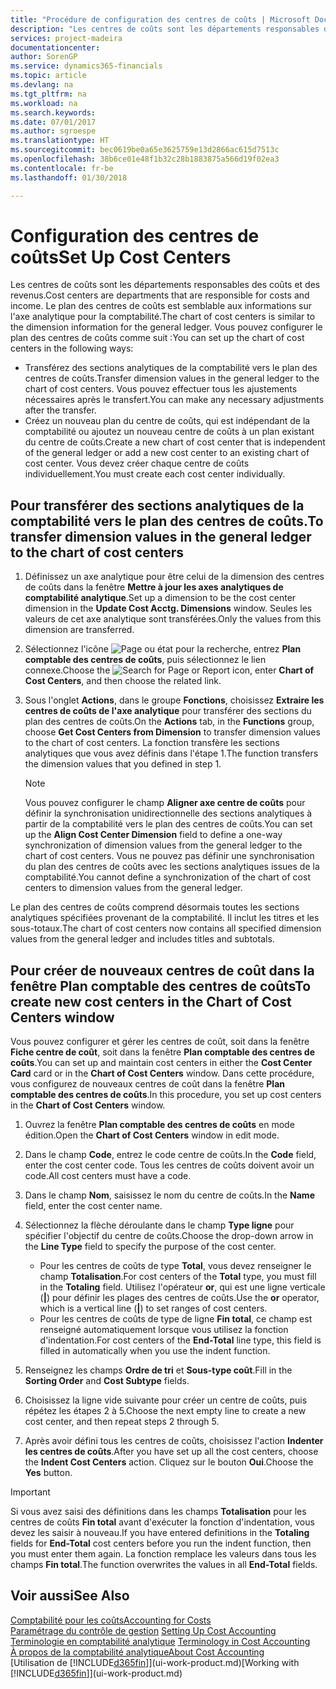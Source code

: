```yaml
---
title: "Procédure de configuration des centres de coûts | Microsoft Docs"
description: "Les centres de coûts sont les départements responsables des coûts et des revenus. Le plan des centres de coûts est semblable aux informations sur l'axe analytique pour la comptabilité."
services: project-madeira
documentationcenter: 
author: SorenGP
ms.service: dynamics365-financials
ms.topic: article
ms.devlang: na
ms.tgt_pltfrm: na
ms.workload: na
ms.search.keywords: 
ms.date: 07/01/2017
ms.author: sgroespe
ms.translationtype: HT
ms.sourcegitcommit: bec0619be0a65e3625759e13d2866ac615d7513c
ms.openlocfilehash: 38b6ce01e48f1b32c28b1883875a566d19f02ea3
ms.contentlocale: fr-be
ms.lasthandoff: 01/30/2018

---
```

# <a name="set-up-cost-centers"></a><span data-ttu-id="0bea1-104">Configuration des centres de coûts</span><span class="sxs-lookup"><span data-stu-id="0bea1-104">Set Up Cost Centers</span></span>
<span data-ttu-id="0bea1-105">Les centres de coûts sont les départements responsables des coûts et des revenus.</span><span class="sxs-lookup"><span data-stu-id="0bea1-105">Cost centers are departments that are responsible for costs and income.</span></span> <span data-ttu-id="0bea1-106">Le plan des centres de coûts est semblable aux informations sur l'axe analytique pour la comptabilité.</span><span class="sxs-lookup"><span data-stu-id="0bea1-106">The chart of cost centers is similar to the dimension information for the general ledger.</span></span> <span data-ttu-id="0bea1-107">Vous pouvez configurer le plan des centres de coûts comme suit :</span><span class="sxs-lookup"><span data-stu-id="0bea1-107">You can set up the chart of cost centers in the following ways:</span></span>  

-   <span data-ttu-id="0bea1-108">Transférez des sections analytiques de la comptabilité vers le plan des centres de coûts.</span><span class="sxs-lookup"><span data-stu-id="0bea1-108">Transfer dimension values in the general ledger to the chart of cost centers.</span></span> <span data-ttu-id="0bea1-109">Vous pouvez effectuer tous les ajustements nécessaires après le transfert.</span><span class="sxs-lookup"><span data-stu-id="0bea1-109">You can make any necessary adjustments after the transfer.</span></span>  
-   <span data-ttu-id="0bea1-110">Créez un nouveau plan du centre de coûts, qui est indépendant de la comptabilité ou ajoutez un nouveau centre de coûts à un plan existant du centre de coûts.</span><span class="sxs-lookup"><span data-stu-id="0bea1-110">Create a new chart of cost center that is independent of the general ledger or add a new cost center to an existing chart of cost center.</span></span> <span data-ttu-id="0bea1-111">Vous devez créer chaque centre de coûts individuellement.</span><span class="sxs-lookup"><span data-stu-id="0bea1-111">You must create each cost center individually.</span></span>  

## <a name="to-transfer-dimension-values-in-the-general-ledger-to-the-chart-of-cost-centers"></a><span data-ttu-id="0bea1-112">Pour transférer des sections analytiques de la comptabilité vers le plan des centres de coûts.</span><span class="sxs-lookup"><span data-stu-id="0bea1-112">To transfer dimension values in the general ledger to the chart of cost centers</span></span>  
1.  <span data-ttu-id="0bea1-113">Définissez un axe analytique pour être celui de la dimension des centres de coûts dans la fenêtre **Mettre à jour les axes analytiques de comptabilité analytique**.</span><span class="sxs-lookup"><span data-stu-id="0bea1-113">Set up a dimension to be the cost center dimension in the **Update Cost Acctg. Dimensions** window.</span></span> <span data-ttu-id="0bea1-114">Seules les valeurs de cet axe analytique sont transférées.</span><span class="sxs-lookup"><span data-stu-id="0bea1-114">Only the values from this dimension are transferred.</span></span>  
2.  <span data-ttu-id="0bea1-115">Sélectionnez l'icône ![Page ou état pour la recherche](media/ui-search/search_small.png "icône Page ou état pour la recherche"), entrez **Plan comptable des centres de coûts**, puis sélectionnez le lien connexe.</span><span class="sxs-lookup"><span data-stu-id="0bea1-115">Choose the ![Search for Page or Report](media/ui-search/search_small.png "Search for Page or Report icon") icon, enter **Chart of Cost Centers**, and then choose the related link.</span></span>  
3.  <span data-ttu-id="0bea1-116">Sous l'onglet **Actions**, dans le groupe **Fonctions**, choisissez **Extraire les centres de coûts de l'axe analytique** pour transférer des sections du plan des centres de coûts.</span><span class="sxs-lookup"><span data-stu-id="0bea1-116">On the **Actions** tab, in the **Functions** group, choose **Get Cost Centers from Dimension** to transfer dimension values to the chart of cost centers.</span></span> <span data-ttu-id="0bea1-117">La fonction transfère les sections analytiques que vous avez définis dans l'étape 1.</span><span class="sxs-lookup"><span data-stu-id="0bea1-117">The function transfers the dimension values that you defined in step 1.</span></span>  

    > [!NOTE]  
    >  <span data-ttu-id="0bea1-118">Vous pouvez configurer le champ **Aligner axe centre de coûts** pour définir la synchronisation unidirectionnelle des sections analytiques à partir de la comptabilité vers le plan des centres de coûts.</span><span class="sxs-lookup"><span data-stu-id="0bea1-118">You can set up the **Align Cost Center Dimension**  field to define a one-way synchronization of dimension values from the general ledger to the chart of cost centers.</span></span> <span data-ttu-id="0bea1-119">Vous ne pouvez pas définir une synchronisation du plan des centres de coûts avec les sections analytiques issues de la comptabilité.</span><span class="sxs-lookup"><span data-stu-id="0bea1-119">You cannot define a synchronization of the chart of cost centers to dimension values from the general ledger.</span></span>  

<span data-ttu-id="0bea1-120">Le plan des centres de coûts comprend désormais toutes les sections analytiques spécifiées provenant de la comptabilité. Il inclut les titres et les sous-totaux.</span><span class="sxs-lookup"><span data-stu-id="0bea1-120">The chart of cost centers now contains all specified dimension values from the general ledger and includes titles and subtotals.</span></span>  

## <a name="to-create-new-cost-centers-in-the-chart-of-cost-centers-window"></a><span data-ttu-id="0bea1-121">Pour créer de nouveaux centres de coût dans la fenêtre Plan comptable des centres de coûts</span><span class="sxs-lookup"><span data-stu-id="0bea1-121">To create new cost centers in the Chart of Cost Centers window</span></span>  
<span data-ttu-id="0bea1-122">Vous pouvez configurer et gérer les centres de coût, soit dans la fenêtre **Fiche centre de coût**, soit dans la fenêtre **Plan comptable des centres de coûts**.</span><span class="sxs-lookup"><span data-stu-id="0bea1-122">You can set up and maintain cost centers in either the **Cost Center Card** card or in the **Chart of Cost Centers** window.</span></span> <span data-ttu-id="0bea1-123">Dans cette procédure, vous configurez de nouveaux centres de coût dans la fenêtre **Plan comptable des centres de coûts**.</span><span class="sxs-lookup"><span data-stu-id="0bea1-123">In this procedure, you set up cost centers in the **Chart of Cost Centers** window.</span></span>  

1. <span data-ttu-id="0bea1-124">Ouvrez la fenêtre **Plan comptable des centres de coûts** en mode édition.</span><span class="sxs-lookup"><span data-stu-id="0bea1-124">Open the **Chart of Cost Centers** window in edit mode.</span></span>  
2. <span data-ttu-id="0bea1-125">Dans le champ **Code**, entrez le code centre de coûts.</span><span class="sxs-lookup"><span data-stu-id="0bea1-125">In the **Code** field, enter the cost center code.</span></span> <span data-ttu-id="0bea1-126">Tous les centres de coûts doivent avoir un code.</span><span class="sxs-lookup"><span data-stu-id="0bea1-126">All cost centers must have a code.</span></span>  
3. <span data-ttu-id="0bea1-127">Dans le champ **Nom**, saisissez le nom du centre de coûts.</span><span class="sxs-lookup"><span data-stu-id="0bea1-127">In the **Name** field, enter the cost center name.</span></span>  
4. <span data-ttu-id="0bea1-128">Sélectionnez la flèche déroulante dans le champ **Type ligne** pour spécifier l'objectif du centre de coûts.</span><span class="sxs-lookup"><span data-stu-id="0bea1-128">Choose the drop-down arrow in the **Line Type** field to specify the purpose of the cost center.</span></span>  

    - <span data-ttu-id="0bea1-129">Pour les centres de coûts de type **Total**, vous devez renseigner le champ **Totalisation**.</span><span class="sxs-lookup"><span data-stu-id="0bea1-129">For cost centers of the **Total** type, you must fill in the **Totaling** field.</span></span> <span data-ttu-id="0bea1-130">Utilisez l'opérateur **or**, qui est une ligne verticale (**&#124;**) pour définir les plages des centres de coûts.</span><span class="sxs-lookup"><span data-stu-id="0bea1-130">Use the **or** operator, which is a vertical line (**&#124;**) to set ranges of cost centers.</span></span>  
    - <span data-ttu-id="0bea1-131">Pour les centres de coûts de type de ligne **Fin total**, ce champ est renseigné automatiquement lorsque vous utilisez la fonction d'indentation.</span><span class="sxs-lookup"><span data-stu-id="0bea1-131">For cost centers of the **End-Total** line type, this field is filled in automatically when you use the indent function.</span></span>  
5.  <span data-ttu-id="0bea1-132">Renseignez les champs **Ordre de tri** et **Sous-type coût**.</span><span class="sxs-lookup"><span data-stu-id="0bea1-132">Fill in the **Sorting Order** and **Cost Subtype** fields.</span></span>  
6.  <span data-ttu-id="0bea1-133">Choisissez la ligne vide suivante pour créer un centre de coûts, puis répétez les étapes 2 à 5.</span><span class="sxs-lookup"><span data-stu-id="0bea1-133">Choose the next empty line to create a new cost center, and then repeat steps 2 through 5.</span></span>  
7.  <span data-ttu-id="0bea1-134">Après avoir défini tous les centres de coûts, choisissez l'action **Indenter les centres de coûts**.</span><span class="sxs-lookup"><span data-stu-id="0bea1-134">After you have set up all the cost centers, choose the **Indent Cost Centers** action.</span></span> <span data-ttu-id="0bea1-135">Cliquez sur le bouton **Oui**.</span><span class="sxs-lookup"><span data-stu-id="0bea1-135">Choose the **Yes** button.</span></span>  

> [!IMPORTANT]  
>  <span data-ttu-id="0bea1-136">Si vous avez saisi des définitions dans les champs **Totalisation** pour les centres de coûts **Fin total** avant d'exécuter la fonction d'indentation, vous devez les saisir à nouveau.</span><span class="sxs-lookup"><span data-stu-id="0bea1-136">If you have entered definitions in the **Totaling** fields for **End-Total** cost centers before you run the indent function, then you must enter them again.</span></span> <span data-ttu-id="0bea1-137">La fonction remplace les valeurs dans tous les champs **Fin total**.</span><span class="sxs-lookup"><span data-stu-id="0bea1-137">The function overwrites the values in all **End-Total** fields.</span></span>  

## <a name="see-also"></a><span data-ttu-id="0bea1-138">Voir aussi</span><span class="sxs-lookup"><span data-stu-id="0bea1-138">See Also</span></span>  
[<span data-ttu-id="0bea1-139">Comptabilité pour les coûts</span><span class="sxs-lookup"><span data-stu-id="0bea1-139">Accounting for Costs</span></span>](finance-manage-cost-accounting.md)  
<span data-ttu-id="0bea1-140">[Paramétrage du contrôle de gestion](finance-set-up-cost-accounting.md) </span><span class="sxs-lookup"><span data-stu-id="0bea1-140">[Setting Up Cost Accounting](finance-set-up-cost-accounting.md) </span></span>  
<span data-ttu-id="0bea1-141">[Terminologie en comptabilité analytique](finance-terminology-in-cost-accounting.md) </span><span class="sxs-lookup"><span data-stu-id="0bea1-141">[Terminology in Cost Accounting](finance-terminology-in-cost-accounting.md) </span></span>  
[<span data-ttu-id="0bea1-142">À propos de la comptabilité analytique</span><span class="sxs-lookup"><span data-stu-id="0bea1-142">About Cost Accounting</span></span>](finance-about-cost-accounting.md)  
<span data-ttu-id="0bea1-143">[Utilisation de [!INCLUDE[d365fin](includes/d365fin_md.md)]](ui-work-product.md)</span><span class="sxs-lookup"><span data-stu-id="0bea1-143">[Working with [!INCLUDE[d365fin](includes/d365fin_md.md)]](ui-work-product.md)</span></span>

